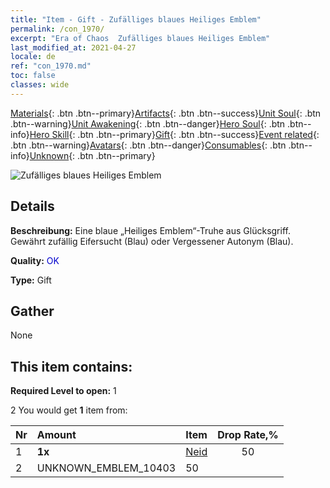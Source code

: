 ```yaml
---
title: "Item - Gift - Zufälliges blaues Heiliges Emblem"
permalink: /con_1970/
excerpt: "Era of Chaos  Zufälliges blaues Heiliges Emblem"
last_modified_at: 2021-04-27
locale: de
ref: "con_1970.md"
toc: false
classes: wide
---
```

 [Materials](/ItemsDE/){: .btn .btn--primary}[Artifacts](/ItemsDE/Artifacts/){: .btn .btn--success}[Unit Soul](/ItemsDE/UnitSoul/){: .btn .btn--warning}[Unit Awakening](/ItemsDE/UnitAwakening/){: .btn .btn--danger}[Hero Soul](/ItemsDE/HeroSoul/){: .btn .btn--info}[Hero Skill](/ItemsDE/HeroSkill/){: .btn .btn--primary}[Gift](/ItemsDE/Gift/){: .btn .btn--success}[Event related](/ItemsDE/Events/){: .btn .btn--warning}[Avatars](/ItemsDE/Avatars/){: .btn .btn--danger}[Consumables](/ItemsDE/Consumables/){: .btn .btn--info}[Unknown](/ItemsDE/Unknown/){: .btn .btn--primary}

 ![Zufälliges blaues Heiliges Emblem](/images/t/shenghui_4.png)

## Details
 **Beschreibung:** Eine blaue „Heiliges Emblem“-Truhe aus Glücksgriff. Gewährt zufällig Eifersucht (Blau) oder Vergessener Autonym (Blau).

 **Quality:** <span style="color: #0000CD">OK</span>

 **Type:** Gift

## Gather

  None

## This item contains:

 **Required Level to open:** 1

 2 You would get **1** item  from:

  | Nr | Amount |     Item    | Drop Rate,% |
  |:---|:-------|:------------|:---------:|
  | 1 |  **1x** | [Neid](/de/Emblem/Jealousy/) | 50 | 
  | 2 | UNKNOWN_EMBLEM_10403 | 50 | 
